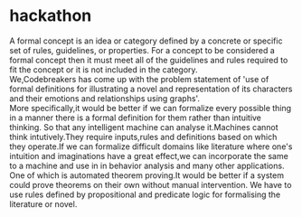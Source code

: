 # hackathon

A formal concept is an idea or category defined by a concrete or specific set of rules, guidelines, or properties. For a concept to be considered a formal concept then it must meet all of the guidelines and rules required to fit the concept or it is not included in the category.<br> 
We,Codebreakers has come up with the problem statement of 'use of formal definitions for illustrating a novel and representation of its characters and their emotions and relationships  using graphs'.<br>
More specifically,it would be better if we can formalize every possible thing in a manner there is a formal definition for them rather than intuitive thinking. So that any intelligent machine can analyse it.Machines cannot think intutively.They require inputs,rules and definitions based on which they operate.If we can formalize difficult domains like literature where one's intuition and imaginations have a great effect,we can incorporate the same to a machine and use in in behavior analysis and many other applications.<br>
One of which is automated theorem proving.It would be better if a system could prove theorems on their own without manual intervention.
We have to use rules defined by propositional and predicate logic for formalising the literature or novel.
